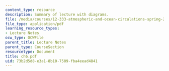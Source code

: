 ```yaml
---
content_type: resource
description: Summary of lecture with diagrams.
file: /media/courses/12-333-atmospheric-and-ocean-circulations-spring-2004/73b2d5d8e3a18b107509fba4eead4841_ch6.pdf
file_type: application/pdf
learning_resource_types:
- Lecture Notes
ocw_type: OCWFile
parent_title: Lecture Notes
parent_type: CourseSection
resourcetype: Document
title: ch6.pdf
uid: 73b2d5d8-e3a1-8b10-7509-fba4eead4841
---
```

